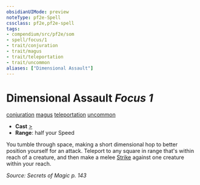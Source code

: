 ```yaml
---
obsidianUIMode: preview
noteType: pf2e-Spell
cssclass: pf2e,pf2e-spell
tags:
- compendium/src/pf2e/som
- spell/focus/1
- trait/conjuration
- trait/magus
- trait/teleportation
- trait/uncommon
aliases: ["Dimensional Assault"]
---
```

# Dimensional Assault *Focus 1*   
[conjuration](rules/traits/conjuration.md "Conjuration School Trait")  [magus](rules/traits/magus-som.md "Magus Class Trait")  [teleportation](rules/traits/teleportation.md "Teleportation Effect Trait")  [uncommon](rules/traits/uncommon.md "Uncommon Rarity Trait")  

- **Cast** [>](rules/core-rulebook/chapter-9-playing-the-game.md#Actions "Single Action") 
- **Range**: half your Speed

You tumble through space, making a short dimensional hop to better position yourself for an attack. Teleport to any square in range that's within reach of a creature, and then make a melee [Strike](rules/actions/strike.md) against one creature within your reach.

*Source: Secrets of Magic p. 143*